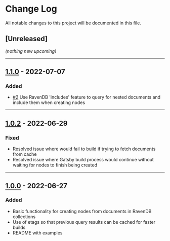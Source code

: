 # Change Log
All notable changes to this project will be documented in this file.

## [Unreleased]
*(nothing new upcoming)*

---

## [1.1.0](https://www.npmjs.com/package/gatsby-source-ravendb/v/1.1.0) - 2022-07-07
### Added
- [#2](https://github.com/theandrewgrass/gatsby-source-ravendb/issues/2) Use RavenDB 'includes' feature to query for nested documents and include them when creating nodes

---

## [1.0.2](https://www.npmjs.com/package/gatsby-source-ravendb/v/1.0.2) - 2022-06-29
### Fixed
- Resolved issue where would fail to build if trying to fetch documents from cache
- Resolved issue where Gatsby build process would continue without waiting for nodes to finish being created

---

## [1.0.0](https://www.npmjs.com/package/gatsby-source-ravendb/v/1.0.0) - 2022-06-27
### Added
- Basic functionality for creating nodes from documents in RavenDB collections
- Use of etags so that previous query results can be cached for faster builds
- README with examples
